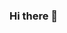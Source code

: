 ### Hi there 👋

<!--
**azizgharbi/azizgharbi** is a ✨ _special_ ✨ repository because its `README.md` (this file) appears on your GitHub profile.

Here are some ideas to get you started:

- 🔭 I’m currently working on ...
- 🌱 I’m currently learning go lua and js devops n security...
- 👯 I’m looking to collaborate on ...
- ⚡ Fun fact: No fun fact.
-->
